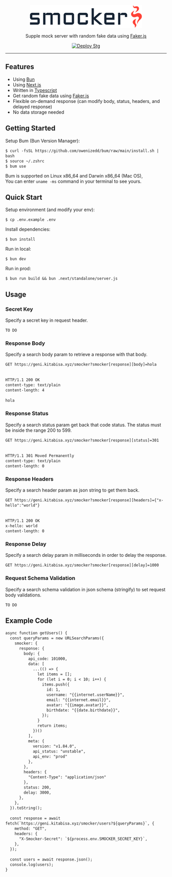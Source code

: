 <p align="center">
  <a href="https://kitabisa.com" target="_blank">
    <picture>
      <source media="(prefers-color-scheme: dark)" srcset=".github/assets/logo-dark.svg">
      <source media="(prefers-color-scheme: light)" srcset=".github/assets/logo-light.svg">
      <img alt="Smocker" src=".github/assets/logo-light.svg" width="350" height="70" style="max-width: 100%;">
    </picture>
  </a>
</p>

<p align="center">
  Supple mock server with random fake data using <a href="https://github.com/faker-js/faker">Faker.js</a>
</p>

<p align="center">
  <a href="https://github.com/kitabisa/smocker/actions/workflows/deploy-stg.yaml"><img src="https://github.com/kitabisa/smocker/actions/workflows/deploy-stg.yaml/badge.svg" alt="Deploy Stg" /></a>
</p>

------

## Features

 * Using [Bun](https://github.com/oven-sh/bun)
 * Using [Next.js](https://github.com/vercel/next.js)
 * Written in [Typescript](https://github.com/microsoft/TypeScript)
 * Get random fake data using [Faker.js](https://github.com/faker-js/faker)
 * Flexible on-demand response (can modify body, status, headers, and delayed response)
 * No data storage needed

## Getting Started

Setup Bum (Bun Version Manager):

```
$ curl -fsSL https://github.com/owenizedd/bum/raw/main/install.sh | bash
$ source ~/.zshrc
$ bum use
```
Bum is supported on Linux x86_64 and Darwin x86_64 (Mac OS),<br/>
You can enter `uname -ms` command in your terminal to see yours.

## Quick Start

Setup environment (and modify your env):

```
$ cp .env.example .env
```

Install dependencies:

```
$ bun install
```

Run in local:

```
$ bun dev
```

Run in prod:

```
$ bun run build && bun .next/standalone/server.js
```

## Usage

### Secret Key

Specify a secret key in request header.

```http
TO DO
```

### Response Body

Specify a search body param to retrieve a response with that body.

```http
GET https://geni.kitabisa.xyz/smocker?smocker[response][body]=hola


HTTP/1.1 200 OK
content-type: text/plain
content-length: 4

hola
```

### Response Status

Specify a search status param get back that code status. The status must be
inside the range 200 to 599.

```http
GET https://geni.kitabisa.xyz/smocker?smocker[response][status]=301


HTTP/1.1 301 Moved Permanently
content-type: text/plain
content-length: 0
```

### Response Headers

Specify a search header param as json string to get them back.

```http
GET https://geni.kitabisa.xyz/smocker?smocker[response][headers]={"x-hello":"world"}


HTTP/1.1 200 OK
x-hello: world
content-length: 0
```

### Response Delay

Specify a search delay param in milliseconds in order to delay the response.

```http
GET https://geni.kitabisa.xyz/smocker?smocker[response][delay]=1000
```

### Request Schema Validation

Specify a search schema validation in json schema (stringify) to set request body validations.

```http
TO DO
```

## Example Code

```
async function getUsers() {
  const queryParams = new URLSearchParams({
    smocker: {
      response: {
        body: {
          api_code: 101000,
          data: [
            ...(() => {
              let items = [];
              for (let i = 0; i < 10; i++) {
                items.push({
                  id: 1,
                  username: "{{internet.userName}}",
                  email: "{{internet.email}}",
                  avatar: "{{image.avatar}}",
                  birthdate: "{{date.birthdate}}",
                });
              }
              return items;
            })()
          ],
          meta: {
            version: "v1.84.0",
            api_status: "unstable",
            api_env: "prod"
          },
        },
        headers: {
          "Content-Type": "application/json"
        },
        status: 200,
        delay: 3000,
      },
    },
  }).toString();

  const response = await fetch(`https://geni.kitabisa.xyz/smocker/users?${queryParams}`, {
    method: "GET",
    headers: {
      "X-Smocker-Secret": `${process.env.SMOCKER_SECRET_KEY}`,
    },
  });
  
  const users = await response.json();
  console.log(users);
}
```
